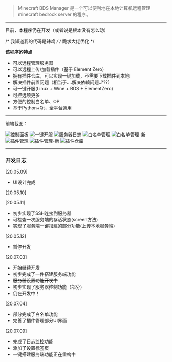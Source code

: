 > Minecraft BDS Manager 是一个可以便利地在本地计算机远程管理minecraft bedrock server 的程序。

---

目前，本程序仍在开发（或者说是根本没有怎么动）

/* 我知道我的代码是辣鸡 */
/* 跪求大佬优化 */

**该程序的特点**
- 可以远程管理服务器
- 可以远程上传/加载插件（基于 Element Zero）
- 拥有插件仓库，可以实现一键加载，不需要下载插件到本地
- 解决插件前置问题（相当于....解决依赖问题..???)
- 可一键开服(Linux + Wine + BDS + ElementZero)
- 可控选项更多
- 方便的控制白名单、OP
- 基于Python+Qt，全平台通用

---

前端截图：

![控制面板](https://i.loli.net/2020/05/10/AePYNXcxK2UQbJO.png)
![一键开服](https://i.loli.net/2020/05/10/v7eHV5diFbfALqy.png)
![服务器日志](https://i.loli.net/2020/05/10/M5kSuirdzDOhgXc.png)
![白名单管理](https://i.loli.net/2020/05/10/wFNUbYREWQ25gGa.png)
![白名单管理-新](https://i.loli.net/2020/07/05/9bhg7PyYdLmEcJl.png)
![插件管理](https://i.loli.net/2020/05/10/gfen4Vi78hdPbX1.png)
![插件管理-新](https://i.loli.net/2020/07/05/Bbgc6QZxrpkT7Fw.png)
![插件仓库](https://i.loli.net/2020/05/10/gBfc6qLskXoAEme.png)

---

### 开发日志
[20.05.09]
- UI设计完成

[20.05.10]

[20.05.11]
- 初步实现了SSH连接到服务器
- 可检查一次服务端的存活状态(screen方法)
- 实现了服务端一键搭建的部分功能(上传本地服务端)

[20.05.12]
- 暂停开发

[20.07.03]
- 开始继续开发
- 初步完成了一件搭建服务端功能
- ~~服务器设置功能开发中~~
- 初步实现了服务器控制功能（部分）
- 仍在开发中！

[20.07.04]
- 部分完成了白名单功能
- 完善了插件管理部分UI界面

[20.07.09]
- 完成了日志监控功能
- 添加了设置标签页
- 一键搭建服务端功能正在重构中

